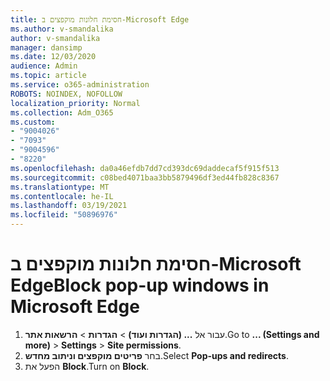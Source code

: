 ```yaml
---
title: חסימת חלונות מוקפצים ב-Microsoft Edge
ms.author: v-smandalika
author: v-smandalika
manager: dansimp
ms.date: 12/03/2020
audience: Admin
ms.topic: article
ms.service: o365-administration
ROBOTS: NOINDEX, NOFOLLOW
localization_priority: Normal
ms.collection: Adm_O365
ms.custom:
- "9004026"
- "7093"
- "9004596"
- "8220"
ms.openlocfilehash: da0a46efdb7dd7cd393dc69daddecaf5f915f513
ms.sourcegitcommit: c08bed4071baa3bb5879496df3ed44fb828c8367
ms.translationtype: MT
ms.contentlocale: he-IL
ms.lasthandoff: 03/19/2021
ms.locfileid: "50896976"
---
```

# <a name="block-pop-up-windows-in-microsoft-edge"></a><span data-ttu-id="b7de4-102">חסימת חלונות מוקפצים ב-Microsoft Edge</span><span class="sxs-lookup"><span data-stu-id="b7de4-102">Block pop-up windows in Microsoft Edge</span></span>

1. <span data-ttu-id="b7de4-103">עבור אל **... (הגדרות ועוד)**  >  **הגדרות**  >  **הרשאות אתר**.</span><span class="sxs-lookup"><span data-stu-id="b7de4-103">Go to **... (Settings and more)** > **Settings** > **Site permissions**.</span></span>
2. <span data-ttu-id="b7de4-104">בחר **פריטים מוקפצים וניתוב מחדש**.</span><span class="sxs-lookup"><span data-stu-id="b7de4-104">Select **Pop-ups and redirects**.</span></span>
3. <span data-ttu-id="b7de4-105">הפעל את **Block**.</span><span class="sxs-lookup"><span data-stu-id="b7de4-105">Turn on **Block**.</span></span>